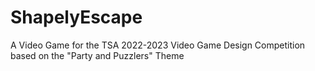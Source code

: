 # ShapelyEscape
A Video Game for the TSA 2022-2023 Video Game Design Competition based on the "Party and Puzzlers" Theme
